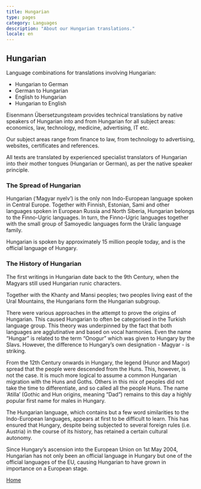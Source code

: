 ```yaml
---
title: Hungarian
type: pages
category: Languages
description: "About our Hungarian translations."
locale: en
---
```


## Hungarian

Language combinations for translations involving Hungarian:
- Hungarian to German
- German to Hungarian
- English to Hungarian
- Hungarian to English

Eisenmann Übersetzungsteam provides technical translations by native speakers of Hungarian into and from Hungarian for all subject areas: economics, law, technology, medicine, advertising, IT etc.

Our subject areas range from finance to law, from technology to advertising, websites, certificates and references.

All texts are translated by experienced specialist translators of Hungarian into their mother tongues (Hungarian or German), as per the native speaker principle.

### The Spread of Hungarian
Hungarian (‘Magyar nyelv’) is the only non Indo-European language spoken in Central Europe. Together with Finnish, Estonian, Sami and other languages spoken in European Russia and North Siberia, Hungarian belongs to the Finno-Ugric languages. In turn, the Finno-Ugric languages together with the small group of Samoyedic languages form the Uralic language family.

Hungarian is spoken by approximately 15 million people today, and is the official language of Hungary.

### The History of Hungarian
The first writings in Hungarian date back to the 9th Century, when the Magyars still used Hungarian runic characters.

Together with the Khanty and Mansi peoples; two peoples living east of the Ural Mountains, the Hungarians form the Hungarian subgroup.

There were various approaches in the attempt to prove the origins of Hungarian. This caused Hungarian to often be categorised in the Turkish language group. This theory was underpinned by the fact that both languages are agglutinative and based on vocal harmonies. Even the name “Hungar” is related to the term “Onogur” which was given to Hungary by the Slavs. However, the difference to Hungary’s own designation - Magyar - is striking.

From the 12th Century onwards in Hungary, the legend (Hunor and Magor) spread that the people were descended from the Huns. This, however, is not the case. It is much more logical to assume a common Hungarian migration with the Huns and Goths. Others in this mix of peoples did not take the time to differentiate, and so called all the people Huns. The name ‘Atilla’ (Gothic and Hun origins, meaning “Dad”) remains to this day a highly popular first name for males in Hungary.

The Hungarian language, which contains but a few word similarities to the Indo-European languages, appears at first to be difficult to learn. This has ensured that Hungary, despite being subjected to several foreign rules (i.e. Austria) in the course of its history, has retained a certain cultural autonomy.

Since Hungary’s ascension into the European Union on 1st May 2004, Hungarian has not only been an official language in Hungary but one of the official languages of the EU, causing Hungarian to have grown in importance on a European stage.

[Home](/about/landing)